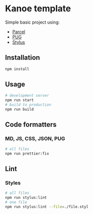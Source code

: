 # Kanoe template

Simple basic project using:

- [Parcel](https://github.com/parcel-bundler/parcel)
- [PUG](https://github.com/pugjs/pug)
- [Stylus](https://github.com/stylus/stylus)

## Installation

```bash
npm install
```

## Usage

```bash
# development server
npm run start
# build to production
npm run build
```

## Code formatters

### MD, JS, CSS, JSON, PUG

```bash
# all files
npm run prettier:fix
```

## Lint

### Styles

```bash
# all files
npm run stylus:lint
# one file
npm run stylus:lint --file=./file.styl
```
